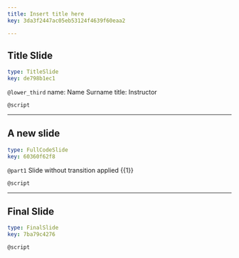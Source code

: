 ```yaml
---
title: Insert title here
key: 3da3f2447ac05eb53124f4639f60eaa2

---
```

## Title Slide

```yaml
type: TitleSlide
key: de798b1ec1
```





`@lower_third`
name: Name Surname
title: Instructor

`@script`




---
## A new slide

```yaml
type: FullCodeSlide
key: 60360f62f8
```

`@part1`
Slide without transition applied {{1}}





`@script`




---
## Final Slide

```yaml
type: FinalSlide
key: 7ba79c4276
```






`@script`



